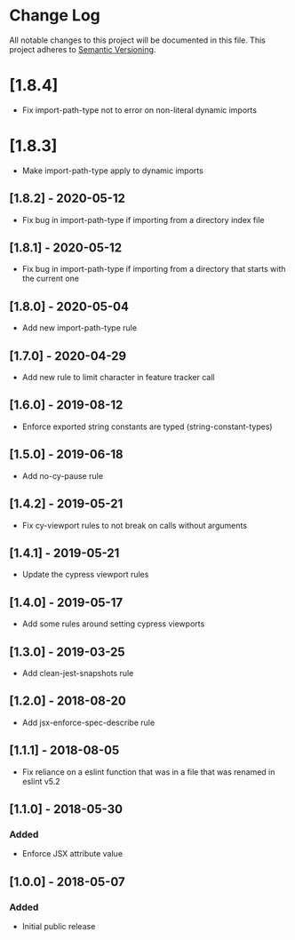 # Change Log
All notable changes to this project will be documented in this file.
This project adheres to [Semantic Versioning](http://semver.org/).

# [1.8.4]
- Fix import-path-type not to error on non-literal dynamic imports

# [1.8.3]
- Make import-path-type apply to dynamic imports

## [1.8.2] - 2020-05-12
- Fix bug in import-path-type if importing from a directory index file

## [1.8.1] - 2020-05-12
- Fix bug in import-path-type if importing from a directory that starts with the current one

## [1.8.0] - 2020-05-04
- Add new import-path-type rule 

## [1.7.0] - 2020-04-29
- Add new rule to limit character in feature tracker call

## [1.6.0] - 2019-08-12
- Enforce exported string constants are typed (string-constant-types)

## [1.5.0] - 2019-06-18
- Add no-cy-pause rule

## [1.4.2] - 2019-05-21
- Fix cy-viewport rules to not break on calls without arguments

## [1.4.1] - 2019-05-21
- Update the cypress viewport rules

## [1.4.0] - 2019-05-17
- Add some rules around setting cypress viewports

## [1.3.0] - 2019-03-25
- Add clean-jest-snapshots rule

## [1.2.0] - 2018-08-20
- Add jsx-enforce-spec-describe rule

## [1.1.1] - 2018-08-05
- Fix reliance on a eslint function that was in a file that was renamed in eslint v5.2

## [1.1.0] - 2018-05-30
### Added
- Enforce JSX attribute value

## [1.0.0] - 2018-05-07
### Added
- Initial public release
